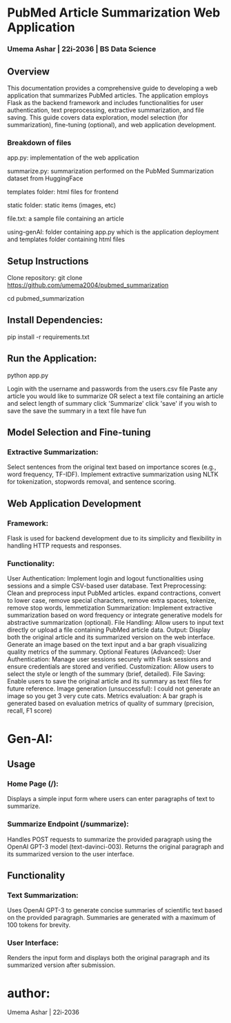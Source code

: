 # PubMed Article Summarization Web Application
### Umema Ashar | 22i-2036 | BS Data Science 

## Overview
This documentation provides a comprehensive guide to developing a web application that summarizes PubMed articles. The application employs Flask as the backend framework and includes functionalities for user authentication, text preprocessing, extractive summarization, and file saving. This guide covers data exploration, model selection (for summarization), fine-tuning (optional), and web application development.

### Breakdown of files
app.py: implementation of the web application

summarize.py: summarization performed on the PubMed Summarization dataset from HuggingFace

templates folder: html files for frontend

static folder: static items (images, etc)

file.txt: a sample file containing an article

using-genAI: folder containing app.py which is the application deployment and templates folder containing html files

## Setup Instructions
Clone repository:
git clone https://github.com/umema2004/pubmed_summarization

cd pubmed_summarization

## Install Dependencies:
pip install -r requirements.txt

## Run the Application:
python app.py

Login with the username and passwords from the users.csv file
Paste any article you would like to summarize OR select a text file containing an article and select length of summary
click 'Summarize'
click 'save' if you wish to save the save the summary in a text file
have fun

## Model Selection and Fine-tuning
### Extractive Summarization: 
Select sentences from the original text based on importance scores (e.g., word frequency, TF-IDF).
Implement extractive summarization using NLTK for tokenization, stopwords removal, and sentence scoring.

## Web Application Development
### Framework:
Flask is used for backend development due to its simplicity and flexibility in handling HTTP requests and responses.

### Functionality:
User Authentication: Implement login and logout functionalities using sessions and a simple CSV-based user database.
Text Preprocessing: Clean and preprocess input PubMed articles. expand contractions, convert to lower case, remove special characters, remove extra spaces, tokenize, remove stop words, lemmetization
Summarization: Implement extractive summarization based on word frequency or integrate generative models for abstractive summarization (optional).
File Handling: Allow users to input text directly or upload a file containing PubMed article data.
Output: Display both the original article and its summarized version on the web interface. Generate an image based on the text input and a bar graph visualizing quality metrics of the summary.
Optional Features (Advanced):
User Authentication: Manage user sessions securely with Flask sessions and ensure credentials are stored and verified.
Customization: Allow users to select the style or length of the summary (brief, detailed).
File Saving: Enable users to save the original article and its summary as text files for future reference.
Image generation (unsuccessful): I could not generate an image so you get 3 very cute cats.
Metrics evaluation: A bar graph is generated based on evaluation metrics of quality of summary (precision, recall, F1 score)

# Gen-AI:
## Usage
### Home Page (/):

Displays a simple input form where users can enter paragraphs of text to summarize.
### Summarize Endpoint (/summarize):

Handles POST requests to summarize the provided paragraph using the OpenAI GPT-3 model (text-davinci-003).
Returns the original paragraph and its summarized version to the user interface.
## Functionality
### Text Summarization:

Uses OpenAI GPT-3 to generate concise summaries of scientific text based on the provided paragraph.
Summaries are generated with a maximum of 100 tokens for brevity.
### User Interface:

Renders the input form and displays both the original paragraph and its summarized version after submission.

# author:

Umema Ashar | 22i-2036
